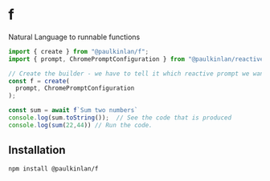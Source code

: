 # f

Natural Language to runnable functions

```JavaScript
import { create } from "@paulkinlan/f";
import { prompt, ChromePromptConfiguration } from "@paulkinlan/reactive-prompt/chrome"

// Create the builder - we have to tell it which reactive prompt we want to use.
const f = create(
  prompt, ChromePromptConfiguration
);

const sum = await f`Sum two numbers`
console.log(sum.toString());  // See the code that is produced
console.log(sum(22,44)) // Run the code.
```

## Installation

```bash
npm install @paulkinlan/f
```
